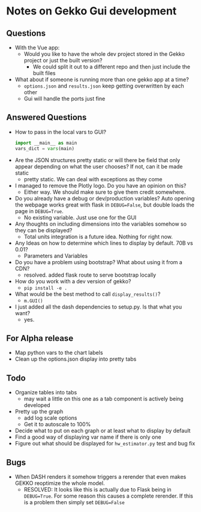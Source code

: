 # Notes on Gekko Gui development

## Questions
- With the Vue app:
  - Would you like to have the whole dev project stored in the Gekko project or just the built version?
    - We could split it out to a different repo and then just include the built files
- What about if someone is running more than one gekko app at a time?
  - `options.json` and `results.json` keep getting overwritten by each other
  - Gui will handle the ports just fine

## Answered Questions  
- How to pass in the local vars to GUI?
  ```python
  import __main__ as main
  vars_dict = vars(main)
  ```
- Are the JSON structures pretty static or will there be field that only appear
  depending on what the user chooses? If not, can it be made static
  - pretty static. We can deal with exceptions as they come
- I managed to remove the Plotly logo. Do you have an opinion on this?
  - Either way. We should make sure to give them credit somewhere.
- Do you already have a debug or dev/production variables? Auto opening the webpage
  works great with flask in `DEBUG=False`, but double loads the page in `DEBUG=True`.
  - No existing variable. Just use one for the GUI
- Any thoughts on including dimensions into the variables somehow so they can be displayed?
  - Total units integration is a future idea. Nothing for right now.
- Any Ideas on how to determine which lines to display by default. 70B vs 0.01?
  - Parameters and Variables
- Do you have a problem using bootstrap? What about using it from a CDN?
  - resolved. added flask route to serve bootstrap locally
- How do you work with a dev version of gekko?
  - `pip install -e .`
- What would be the best method to call `display_results()`?
  - `m.GUI()`
- I just added all the dash dependencies to setup.py. Is that what you want?
  - yes.

## For Alpha release
- Map python vars to the chart labels
- Clean up the options.json display into pretty tabs

## Todo
- Organize tables into tabs
  - may wait a little on this one as a tab component is actively being developed
- Pretty up the graph
  - add log scale options
  - Get it to autoscale to 100%
- Decide what to put on each graph or at least what to display by default
- Find a good way of displaying var name if there is only one
- Figure out what should be displayed for `hw_estimator.py` test and bug fix

## Bugs
- When DASH renders it somehow triggers a rerender that even makes GEKKO
  reoptimize the whole model.
  - RESOLVED: It looks like this is actually due to Flask being in `DEBUG=True`. For some
    reason this causes a complete rerender. If this is a problem then simply set
    `DEBUG=False`
